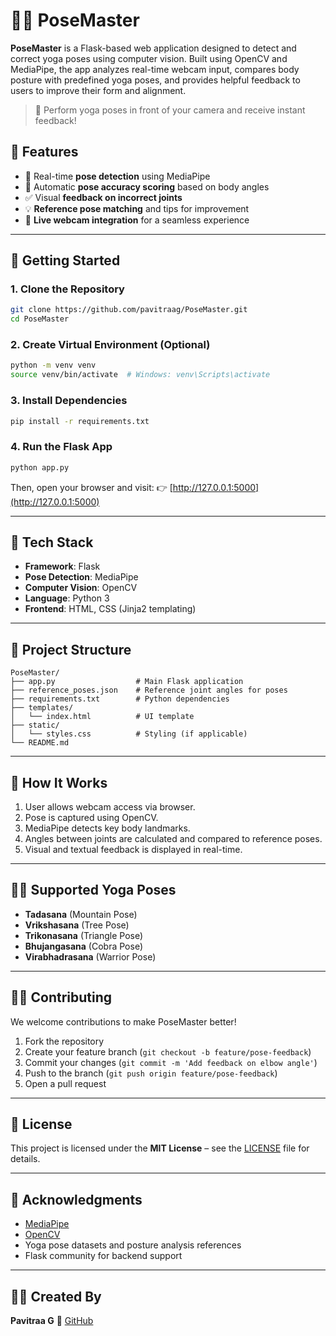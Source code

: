
# 🧘‍♀️ PoseMaster

**PoseMaster** is a Flask-based web application designed to detect and correct yoga poses using computer vision. Built using OpenCV and MediaPipe, the app analyzes real-time webcam input, compares body posture with predefined yoga poses, and provides helpful feedback to users to improve their form and alignment.

> 📸 Perform yoga poses in front of your camera and receive instant feedback!


## 🌟 Features

- 🧠 Real-time **pose detection** using MediaPipe
- 🎯 Automatic **pose accuracy scoring** based on body angles
- ✅ Visual **feedback on incorrect joints**
- 💡 **Reference pose matching** and tips for improvement
- 🔴 **Live webcam integration** for a seamless experience

---

## 🚀 Getting Started

### 1. Clone the Repository

```bash
git clone https://github.com/pavitraag/PoseMaster.git
cd PoseMaster
````

### 2. Create Virtual Environment (Optional)

```bash
python -m venv venv
source venv/bin/activate  # Windows: venv\Scripts\activate
```

### 3. Install Dependencies

```bash
pip install -r requirements.txt
```

### 4. Run the Flask App

```bash
python app.py
```

Then, open your browser and visit:
👉 [http://127.0.0.1:5000](http://127.0.0.1:5000)

---

## 🧰 Tech Stack

* **Framework**: Flask
* **Pose Detection**: MediaPipe
* **Computer Vision**: OpenCV
* **Language**: Python 3
* **Frontend**: HTML, CSS (Jinja2 templating)

---

## 📂 Project Structure

```
PoseMaster/
├── app.py                  # Main Flask application
├── reference_poses.json    # Reference joint angles for poses
├── requirements.txt        # Python dependencies
├── templates/
│   └── index.html          # UI template
├── static/
│   └── styles.css          # Styling (if applicable)
└── README.md
```

---

## 📸 How It Works

1. User allows webcam access via browser.
2. Pose is captured using OpenCV.
3. MediaPipe detects key body landmarks.
4. Angles between joints are calculated and compared to reference poses.
5. Visual and textual feedback is displayed in real-time.

---

## 🧘‍♀️ Supported Yoga Poses

* **Tadasana** (Mountain Pose)
* **Vrikshasana** (Tree Pose)
* **Trikonasana** (Triangle Pose)
* **Bhujangasana** (Cobra Pose)
* **Virabhadrasana** (Warrior Pose)

---

## 🧑‍💻 Contributing

We welcome contributions to make PoseMaster better!

1. Fork the repository
2. Create your feature branch (`git checkout -b feature/pose-feedback`)
3. Commit your changes (`git commit -m 'Add feedback on elbow angle'`)
4. Push to the branch (`git push origin feature/pose-feedback`)
5. Open a pull request

---

## 📄 License

This project is licensed under the **MIT License** – see the [LICENSE](LICENSE) file for details.

---

## 🙌 Acknowledgments

* [MediaPipe](https://github.com/google/mediapipe)
* [OpenCV](https://opencv.org/)
* Yoga pose datasets and posture analysis references
* Flask community for backend support

---

## 👩‍💻 Created By

**Pavitraa G**
🔗 [GitHub](https://github.com/pavitraag)
